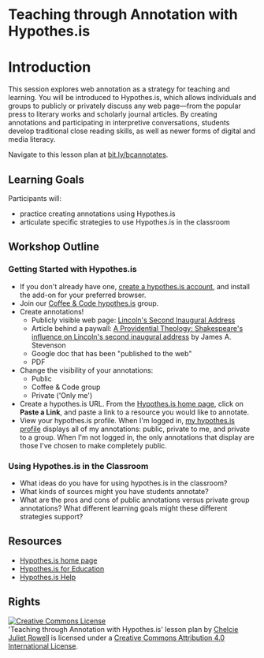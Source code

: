 # Teaching through Annotation with Hypothes.is

# Introduction

This session explores web annotation as a strategy for teaching and learning. You will be introduced to Hypothes.is, which allows individuals and groups to publicly or privately discuss any web page—from the popular press to literary works and scholarly journal articles. By creating annotations and participating in interpretive conversations, students develop traditional close reading skills, as well as newer forms of digital and media literacy.

Navigate to this lesson plan at [bit.ly/bcannotates](http://bit.ly/bcannotates).

## Learning Goals

Participants will:

- practice creating annotations using Hypothes.is
- articulate specific strategies to use Hypothes.is in the classroom

## Workshop Outline

### Getting Started with Hypothes.is

- If you don't already have one, [create a hypothes.is account](https://web.hypothes.is/start), and install the add-on for your preferred browser.
- Join our [Coffee & Code hypothes.is](https://hypothes.is/groups/oBmJ6bz8/coffee-code) group.
- Create annotations!
    - Publicly visible web page: [Lincoln's Second Inaugural Address](https://via.hypothes.is/https://quod.lib.umich.edu/l/lincoln/lincoln8/1:711?rgn=div1;view=fulltext)
    - Article behind a paywall: [A Providential Theology: Shakespeare's influence on Lincoln's second inaugural address](http://proxy.bc.edu/login?url=http://go.galegroup.com.proxy.bc.edu/ps/i.do?p=AONE&sw=w&u=mlin_m_bostcoll&v=2.1&it=r&id=GALE%7CA79828718&asid=156611030d64502b1593d34a34a94eb7) by James A. Stevenson
    - Google doc that has been "published to the web"
    - PDF
- Change the visibility of your annotations:
    - Public
    - Coffee & Code group
    - Private ('Only me')
- Create a hypothes.is URL. From the [Hypothes.is home page](https://web.hypothes.is), click on **Paste a Link**, and paste a link to a resource you would like to annotate.
- View your hypothes.is profile. When I'm logged in, [my hypothes.is profile](https://hypothes.is/users/ararebit) displays all of my annotations: public, private to me, and private to a group. When I'm not logged in, the only annotations that display are those I've chosen to make completely public.

### Using Hypothes.is in the Classroom

- What ideas do you have for using hypothes.is in the classroom?
- What kinds of sources might you have students annotate?
- What are the pros and cons of public annotations versus private group annotations? What different learning goals might these different strategies support?

## Resources

- [Hypothes.is home page](https://web.hypothes.is)
- [Hypothes.is for Education](https://web.hypothes.is/education)
- [Hypothes.is Help](https://hypothesis.zendesk.com/hc/en-us)

## Rights

<a rel="license" href="http://creativecommons.org/licenses/by/4.0/"><img alt="Creative Commons License" style="border-width:0" src="https://i.creativecommons.org/l/by/4.0/88x31.png" /></a><br /><span xmlns:dct="http://purl.org/dc/terms/" href="http://purl.org/dc/dcmitype/Text" property="dct:title" rel="dct:type">'Teaching through Annotation with Hypothes.is' lesson plan</span> by <a xmlns:cc="http://creativecommons.org/ns#" href="https://github.com/BCDigSchol/coffee-code/blob/master/hypothes.is/README.md" property="cc:attributionName" rel="cc:attributionURL">Chelcie Juliet Rowell</a> is licensed under a <a rel="license" href="http://creativecommons.org/licenses/by/4.0/">Creative Commons Attribution 4.0 International License</a>.
